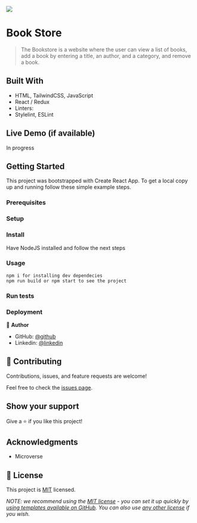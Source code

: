 ![](https://img.shields.io/badge/Microverse-blueviolet)

#  Book Store

> The Bookstore is a website where the user can view a list of books, add a book by entering a title, an author, and a category, and remove a book.


## Built With

- HTML, TailwindCSS, JavaScript
- React / Redux
- Linters:
- Stylelint, ESLint


## Live Demo (if available)

In progress


## Getting Started
This project was bootstrapped with Create React App.
To get a local copy up and running follow these simple example steps.

### Prerequisites

### Setup

### Install
Have NodeJS installed and follow the next steps

### Usage

    npm i for installing dev dependecies
    npm run build or npm start to see the project

### Run tests

### Deployment


👤 **Author**

- GitHub: [@github](https://github.com/OpondoG)
- Linkedin: [@linkedin](https://www.linkedin.com/in/gilbert-okonjo-2081331b9/)

## 🤝 Contributing

Contributions, issues, and feature requests are welcome!

Feel free to check the [issues page](../../issues/).

## Show your support

Give a ⭐️ if you like this project!

## Acknowledgments

- Microverse

## 📝 License

This project is [MIT](https://github.com/OpondoG/bookstore/blob/stup/MIT.md) licensed.

_NOTE: we recommend using the [MIT license](https://choosealicense.com/licenses/mit/) - you can set it up quickly by [using templates available on GitHub](https://docs.github.com/en/communities/setting-up-your-project-for-healthy-contributions/adding-a-license-to-a-repository). You can also use [any other license](https://choosealicense.com/licenses/) if you wish._

